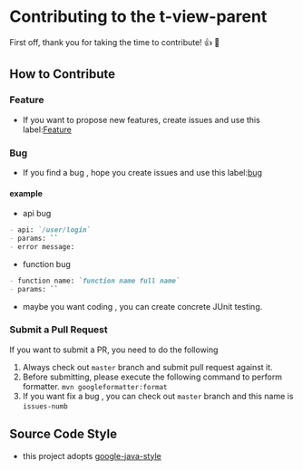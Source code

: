 # Contributing to the t-view-parent

First off, thank you for taking the time to contribute! 👍 🎉
## How to Contribute

### Feature 
- If you want to propose new features, create issues and use this label:[Feature](https://github.com/t-view/all-view/labels/Feature)

### Bug
- If you find a bug , hope you create issues and use this label:[bug](https://github.com/t-view/all-view/labels/bug) 
#### example
- api bug

```markdown
- api: `/user/login`
- params: ``
- error message: 
```

- function bug

```markdown
- function name: `function name full name`
- params: ``
```

- maybe you want coding , you can create concrete JUnit testing. 

### Submit a Pull Request

If you want to submit a PR, you need to do the following
1. Always check out `master` branch and submit pull request against it.
2. Before submitting, please execute the following command to perform formatter. 
    `mvn googleformatter:format`
3. If you want fix a bug , you can check out `master` branch and this name is `issues-numb`



## Source Code Style
- this project adopts [google-java-style](https://google.github.io/styleguide/javaguide.html)